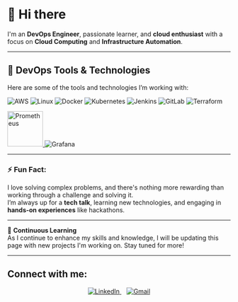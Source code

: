 # 👋 Hi there

I'm an **DevOps Engineer**, passionate learner, and **cloud enthusiast** with a focus on **Cloud Computing** and **Infrastructure Automation**. 

---

## 🚀 DevOps Tools & Technologies

Here are some of the tools and technologies I’m working with:

![AWS](https://img.icons8.com/color/150/000000/amazon-web-services.png)
![Linux](https://img.icons8.com/color/150/000000/linux.png)
![Docker](https://img.icons8.com/color/150/000000/docker.png)
![Kubernetes](https://img.icons8.com/color/150/000000/kubernetes.png)
![Jenkins](https://img.icons8.com/color/150/000000/jenkins.png)
![GitLab](https://img.icons8.com/color/150/000000/gitlab.png)
![Terraform](https://img.icons8.com/color/150/000000/terraform.png)

<p align="left">
<a href="https://prometheus.io/">
  <img src="https://upload.wikimedia.org/wikipedia/commons/0/0b/Prometheus_software_logo.svg" alt="Prometheus" height="80"/>
</a>

  </a>
  <img src="https://img.icons8.com/color/150/000000/grafana.png" alt="Grafana"/>
</p>


---

### ⚡ Fun Fact:

I love solving complex problems, and there's nothing more rewarding than working through a challenge and solving it.  
I’m always up for a **tech talk**, learning new technologies, and engaging in **hands-on experiences** like hackathons.


---

🔄 **Continuous Learning**  
As I continue to enhance my skills and knowledge, I will be updating this page with new projects I'm working on. Stay tuned for more!

---
## Connect with me:

<p align="center">
  <a href="https://www.linkedin.com/in/jatt">
    <img src="https://img.icons8.com/color/50/000000/linkedin.png" alt="LinkedIn" />
  </a>
  &nbsp;&nbsp;
  <a href="mailto:xyzuser13@gmail.com">
    <img src="https://img.icons8.com/color/50/000000/gmail-new.png" alt="Gmail" />
  </a>
</p>

